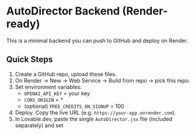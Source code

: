 # AutoDirector Backend (Render-ready)

This is a minimal backend you can push to GitHub and deploy on Render.

## Quick Steps
1. Create a GitHub repo, upload these files.
2. On Render → New → Web Service → Build from repo → pick this repo.
3. Set environment variables:
   - `OPENAI_API_KEY` = your key
   - `CORS_ORIGIN` = *
   - (optional) `FREE_CREDITS_ON_SIGNUP` = 100
4. Deploy. Copy the live URL (e.g. `https://your-app.onrender.com`).
5. In Lovable.dev, paste the single `AutoDirector.jsx` file (included separately) and set 
